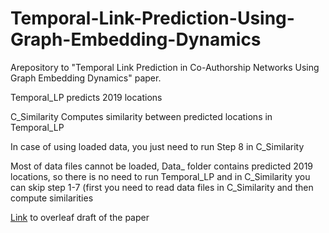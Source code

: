 # Temporal-Link-Prediction-Using-Graph-Embedding-Dynamics
Arepository to "Temporal Link Prediction in Co-Authorship Networks Using Graph Embedding Dynamics" paper.

Temporal_LP predicts 2019 locations

C_Similarity Computes similarity between predicted locations in Temporal_LP

In case of using loaded data, you just need to run Step 8 in C_Similarity

Most of data files cannot be loaded, Data_ folder contains predicted 2019 locations, so there is no need to run Temporal_LP and in C_Similarity you can skip step 1-7 
(first you need to read data files in C_Similarity and then compute similarities

[Link](https://www.overleaf.com/project/61f1d0e228d9e83ae317a51a) to overleaf draft of the paper
